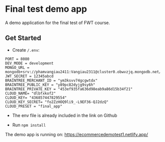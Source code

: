 # Final test demo app

A demo application for the final test of FWT course.

## Get Started

- Create `/.env`:

```
PORT = 8080
DEV_MODE = development
MONGO_URL = mongodb+srv://phamvangiau2411:Vangiau2311@cluster0.obwvzjq.mongodb.net/ecommerce
JWT_SECRET = 12345abcd
BRAINTREE_MERCHANT_ID = "ym3ksvv74gcgwtdx"
BRAINTREE_PUBLIC_KEY = "y89pc82dyjg9sy6h"
BRAINTREE_PRIVATE_KEY = "453ef935fa636d98eab9a86d15b34f21"
CLOUD_NAME= "dlbfxkof2"
CLOUD_KEY= "436857447829554"
CLOUD_KEY_SECRET= "fo2ZzHOQ9li9_-L9EF36-QJ2dzQ"
CLOUD_PRESET = "final_app"

```

- The env file is already included in the link on Github

- Run `npm install`

The demo app is running on: https://ecommercedemotest1.netlify.app/
